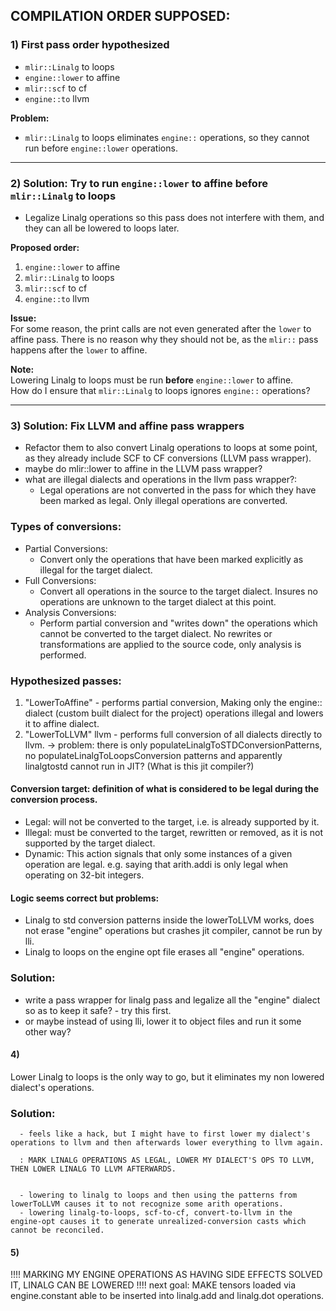 
## COMPILATION ORDER SUPPOSED:

### 1) First pass order hypothesized
- `mlir::Linalg` to loops  
- `engine::lower` to affine  
- `mlir::scf` to cf  
- `engine::to` llvm  

**Problem:**  
- `mlir::Linalg` to loops eliminates `engine::` operations, so they cannot run before `engine::lower` operations.

---

### 2) Solution: Try to run `engine::lower` to affine before `mlir::Linalg` to loops
- Legalize Linalg operations so this pass does not interfere with them, and they can all be lowered to loops later.

**Proposed order:**  
1. `engine::lower` to affine  
2. `mlir::Linalg` to loops  
3. `mlir::scf` to cf  
4. `engine::to` llvm  

**Issue:**  
For some reason, the print calls are not even generated after the `lower` to affine pass. There is no reason why they should not be, as the `mlir::` pass happens after the `lower` to affine.  

**Note:**  
Lowering Linalg to loops must be run **before** `engine::lower` to affine.  
How do I ensure that `mlir::Linalg` to loops ignores `engine::` operations?

---

### 3) Solution: Fix LLVM and affine pass wrappers  
- Refactor them to also convert Linalg operations to loops at some point, as they already include SCF to CF conversions (LLVM pass wrapper).
- maybe do mlir::lower to affine in the LLVM pass wrapper?
- what are illegal dialects and operations in the llvm pass wrapper?:
    - Legal operations are not converted in the pass for which they have been marked as legal. Only illegal operations are converted.

### Types of conversions:
 - Partial Conversions:
    - Convert only the operations that have been marked explicitly as illegal for the target dialect.
 - Full Conversions:
    - Convert all operations in the source to the target dialect. Insures no operations are unknown to the target dialect at this point.
 - Analysis Conversions:
    - Perform partial conversion and "writes down" the operations which cannot be converted to the target dialect. No rewrites or transformations  are applied to the source code, only analysis is performed.

### Hypothesized passes:

1. "LowerToAffine" - performs partial conversion, Making only the engine:: dialect (custom built dialect for the project) operations illegal and lowers it to affine dialect.
2. "LowerToLLVM" llvm - performs full conversion of all dialects directly to llvm. -> problem: there is only populateLinalgToSTDConversionPatterns, no populateLinalgToLoopsConversion patterns and apparently linalgtostd cannot run in JIT? (What is this jit compiler?)


#### Conversion target:  definition of what is considered to be legal during the conversion process.
 - Legal: will not be converted to the target, i.e. is already supported by it.
 - Illegal: must be converted to the target, rewritten or removed, as it is not supported by the target dialect.
 - Dynamic: This action signals that only some instances of a given operation are legal. e.g. saying that arith.addi is only legal when operating on 32-bit integers.


#### Logic seems correct but problems:
 - Linalg to std conversion patterns inside the lowerToLLVM works, does not erase "engine" operations but crashes jit compiler, cannot be run by lli.
 - Linalg to loops on the engine opt file erases all "engine" operations.

### Solution:
 - write a pass wrapper for linalg pass and legalize all the "engine" dialect so as to keep it safe? - try this first.
 - or maybe instead of using lli, lower it to object files and run it some other way? 



#### 4)
   Lower Linalg to loops is the only way to go, but it eliminates my non lowered dialect's operations. 
   ### Solution:
      - feels like a hack, but I might have to first lower my dialect's operations to llvm and then afterwards lower everything to llvm again.

      : MARK LINALG OPERATIONS AS LEGAL, LOWER MY DIALECT'S OPS TO LLVM, THEN LOWER LINALG TO LLVM AFTERWARDS.


      - lowering to linalg to loops and then using the patterns from lowerToLLVM causes it to not recognize some arith operations.
      - lowering linalg-to-loops, scf-to-cf, convert-to-llvm in the engine-opt causes it to generate unrealized-conversion casts which cannot be reconciled.


#### 5)
   !!!! MARKING MY ENGINE OPERATIONS AS HAVING SIDE EFFECTS SOLVED IT, LINALG CAN BE LOWERED !!!!
   next goal: MAKE tensors loaded via engine.constant able to be inserted into linalg.add and linalg.dot operations.

      